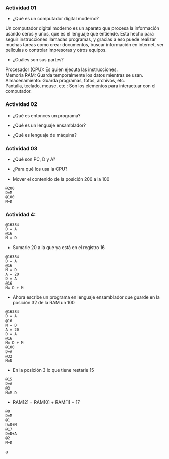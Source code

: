 ### Actividad 01

* ¿Qué es un computador digital moderno?
  
Un computador digital moderno es un aparato que procesa la información usando ceros y unos, que es el lenguaje que entiende. Está hecho para seguir instrucciones llamadas programas, y gracias a eso puede realizar muchas tareas como crear documentos, buscar información en internet, ver películas o controlar impresoras y otros equipos.

  
* ¿Cuáles son sus partes?

Procesador (CPU): Es quien ejecuta las instrucciones.  
Memoria RAM: Guarda temporalmente los datos mientras se usan.  
Almacenamiento: Guarda programas, fotos, archivos, etc.  
Pantalla, teclado, mouse, etc.: Son los elementos para interactuar con el computador.


### Actividad 02

* ¿Qué es entonces un programa?

  
* ¿Qué es un lenguaje ensamblador?

  
* ¿Qué es lenguaje de máquina?

  

### Actividad 03
* ¿Qué son PC, D y A?

  
* ¿Para qué los usa la CPU?

  

* Mover el contenido de la posición 200 a la 100 
```
@200  
D=M 
@100 
M=D 
 ```
### Actividad 4:  
 ```
@16384  
D = A  
@16  
M = D 
 ```
* Sumarle 20 a la que ya está en el registro 16 
 ```
@16384  
D = A  
@16  
M = D 
A = 20 
D = A 
@16 
M= D + M 
 ```
* Ahora escribe un programa en lenguaje ensamblador que guarde en la posición 32 de la RAM un 100 
 ```
@16384  
D = A  
@16  
M = D 
A = 20 
D = A 
@16 
M= D + M 
@100 
D=A 
@32 
M=D 
 ```
* En la posición 3 lo que tiene restarle 15 
```
@15 
D=A 
@3 
M=M-D 
 ```
* RAM[2] = RAM[0] + RAM[1] + 17 
 ```
@0 
D=M 
@1 
D=D+M 
@17 
D=D+A 
@2 
M=D 
```
a
